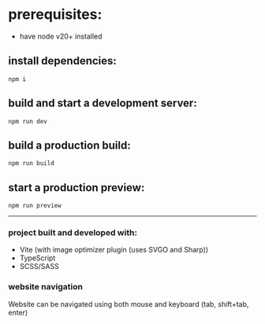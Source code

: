 # prerequisites:

- have node v20+ installed

## install dependencies:

`npm i`

## build and start a development server:

`npm run dev`

## build a production build:

`npm run build`

## start a production preview:

`npm run preview`

---

### project built and developed with:

- Vite (with image optimizer plugin (uses SVGO and Sharp))
- TypeScript
- SCSS/SASS

### website navigation

Website can be navigated using both mouse and keyboard (tab, shift+tab, enter)
